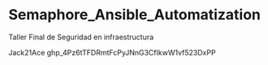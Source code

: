 # Semaphore_Ansible_Automatization
Taller Final de Seguridad en infraestructura

Jack21Ace
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
